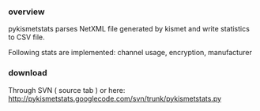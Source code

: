 ### overview ###
pykismetstats parses NetXML file generated by kismet
and write statistics to CSV file.

Following stats are implemented:
channel usage, encryption, manufacturer

### download ###
Through SVN ( source tab ) or here:
http://pykismetstats.googlecode.com/svn/trunk/pykismetstats.py
